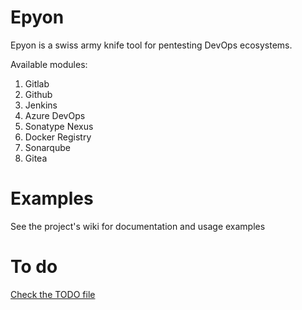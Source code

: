 # Epyon

Epyon is a swiss army knife tool for pentesting DevOps ecosystems.

Available modules:

1. Gitlab
2. Github
3. Jenkins
4. Azure DevOps
5. Sonatype Nexus
6. Docker Registry
7. Sonarqube
8. Gitea

# Examples

See the project's wiki for documentation and usage examples

# To do

[Check the TODO file](TODO.md)